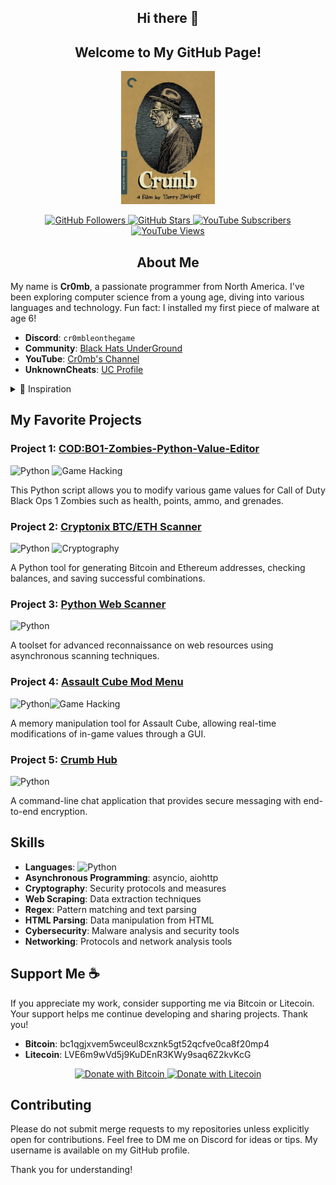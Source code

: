 <h2 align="center">Hi there 👋</h2>
<h2 align="center">Welcome to My GitHub Page!</h2>

<p align="center">
  <img src="crumb.jpg" alt="Image Description" width="150">
</p>

<p align="center">
  <a href="https://github.com/Cr0mb">
    <img src="https://img.shields.io/github/followers/Cr0mb?label=Follow&style=social" alt="GitHub Followers">
  </a>
  <a href="https://github.com/Cr0mb">
    <img src="https://img.shields.io/github/stars/Cr0mb?label=Stars&style=social" alt="GitHub Stars">
  </a>
  <a href="https://www.youtube.com/@cr0mble">
    <img src="https://img.shields.io/youtube/channel/subscribers/UCQ-4CeZQg1Fb4HtcFJfYBfg?label=Subscribe&style=social" alt="YouTube Subscribers">
  </a>
  <a href="https://www.youtube.com/@cr0mble">
    <img src="https://img.shields.io/youtube/channel/views/UCQ-4CeZQg1Fb4HtcFJfYBfg?label=Views&style=social" alt="YouTube Views">
  </a>
</p>

<h2 align="center">About Me</h2>

My name is **Cr0mb**, a passionate programmer from North America. I've been exploring computer science from a young age, diving into various languages and technology. Fun fact: I installed my first piece of malware at age 6!

- **Discord**: `cr0mbleonthegame`
- **Community**: [Black Hats UnderGround](https://discord.gg/CGDnDy5eEs)
- **YouTube**: [Cr0mb's Channel](https://www.youtube.com/@cr0mble)
- **UnknownCheats**: [UC Profile](https://www.unknowncheats.me/forum/members/5262305.html)

<details>
<summary>🎨 Inspiration</summary>
Watching Robert Crumb's documentary inspired me to publish my coding works and develop independently. His dedication to authenticity motivates me to learn and create rather than take shortcuts.

[Watch Documentary on Robert Crumb (1994)](https://tubitv.com/movies/100007594/crumb)
</details>

## My Favorite Projects

### Project 1: [COD:BO1-Zombies-Python-Value-Editor](https://github.com/Cr0mb/Call-of-Duty-Black-Ops-1-Zombies-Cheat-Script)
![Python](https://img.shields.io/badge/Python-3670A0?style=for-the-badge&logo=python&logoColor=ffdd54) ![Game Hacking](https://img.shields.io/badge/Game%20Hacking-000000?style=for-the-badge&logo=minecraft&logoColor=white)


This Python script allows you to modify various game values for Call of Duty Black Ops 1 Zombies such as health, points, ammo, and grenades.


### Project 2: [Cryptonix BTC/ETH Scanner](https://github.com/Cr0mb/Cryptonix-BTC-ETH-Scanner)
![Python](https://img.shields.io/badge/Python-3670A0?style=for-the-badge&logo=python&logoColor=ffdd54) ![Cryptography](https://img.shields.io/badge/Cryptography-000000?style=for-the-badge&logo=bitcoin&logoColor=white)

A Python tool for generating Bitcoin and Ethereum addresses, checking balances, and saving successful combinations.

### Project 3: [Python Web Scanner](https://github.com/Cr0mb/Python-Web-Scanner)
![Python](https://img.shields.io/badge/Python-3670A0?style=for-the-badge&logo=python&logoColor=ffdd54)

A toolset for advanced reconnaissance on web resources using asynchronous scanning techniques.

### Project 4: [Assault Cube Mod Menu](https://github.com/Cr0mb/Assault-Cube-Mod-Menu)
![Python](https://img.shields.io/badge/Python-3670A0?style=for-the-badge&logo=python&logoColor=ffdd54)![Game Hacking](https://img.shields.io/badge/Game%20Hacking-000000?style=for-the-badge&logo=minecraft&logoColor=white)

A memory manipulation tool for Assault Cube, allowing real-time modifications of in-game values through a GUI.

### Project 5: [Crumb Hub](https://github.com/Cr0mb/Assault-Cube-Client-Memory-Manipulation)
![Python](https://img.shields.io/badge/Python-3670A0?style=for-the-badge&logo=python&logoColor=ffdd54)

A command-line chat application that provides secure messaging with end-to-end encryption.

## Skills
- **Languages**: ![Python](https://img.shields.io/badge/Python-3670A0?style=for-the-badge&logo=python&logoColor=ffdd54)
- **Asynchronous Programming**: asyncio, aiohttp
- **Cryptography**: Security protocols and measures
- **Web Scraping**: Data extraction techniques
- **Regex**: Pattern matching and text parsing
- **HTML Parsing**: Data manipulation from HTML
- **Cybersecurity**: Malware analysis and security tools
- **Networking**: Protocols and network analysis tools

## Support Me ☕️

If you appreciate my work, consider supporting me via Bitcoin or Litecoin. Your support helps me continue developing and sharing projects. Thank you!

- **Bitcoin**: bc1qgjxvem5wceul8cxznk5gt52qcfve0ca8f20mp4
- **Litecoin**: LVE6m9wVd5j9KuDEnR3KWy9saq6Z2kvKcG

<p align="center">
  <a href="bitcoin:bc1qgjxvem5wceul8cxznk5gt52qcfve0ca8f20mp4">
    <img src="https://img.shields.io/badge/Donate-Bitcoin-green?style=flat-square&logo=bitcoin" alt="Donate with Bitcoin">
  </a>
  <a href="litecoin:LVE6m9wVd5j9KuDEnR3KWy9saq6Z2kvKcG">
    <img src="https://img.shields.io/badge/Donate-Litecoin-green?style=flat-square&logo=litecoin" alt="Donate with Litecoin">
  </a>
</p>

## Contributing

Please do not submit merge requests to my repositories unless explicitly open for contributions. Feel free to DM me on Discord for ideas or tips. My username is available on my GitHub profile.

Thank you for understanding!
